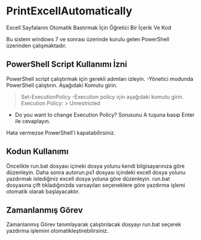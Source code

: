 # PrintExcellAutomatically
Excell Sayfalarını Otomatik Bastırmak İçin Öğretici Bir İçerik Ve Kod

Bu sistem windows 7 ve sonrası üzerinde kurulu gelen PowerShell üzerinden çalışmaktadır.

## PowerShell Script Kullanımı İzni
PowerShell script çalıştırmak için gerekli adımları izleyin.
-Yönetici modunda PowerShell çalıştırın. Aşağıdaki Komutu girin.
> Set-ExecutionPolicy
-Execution policy için aşağıdaki komutu girin.
Execution Policy: > Unrestricted 
- Do you want to change Execution Policy? Sorusunu A tuşuna basıp Enter ile cevaplayın.

Hata vermezse PowerShell'i kapatabilirsiniz.

## Kodun Kullanımı
Öncelikle run.bat dosyası içineki dosya yolunu kendi bilgisayarınıza göre düzenleyin.
Daha sonra autorun.ps1 dosyası içindeki excell dosya yolunu yazdırmak istediğiniz excell dosya yoluna göre düzenleyin.
run.bat dosyasına çift tıkladığınızda varsayılan seçeneklere göre yazdırma işlemi otomatik olarak başlayacaktır.

## Zamanlanmış Görev
Zamanlanmış Görev tanımlayarak çalıştırılacak dosyayı run.bat seçerek yazdırma işlemini otomatikleştirebilirsiniz.
